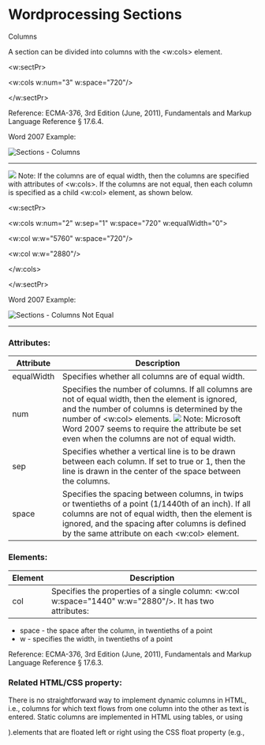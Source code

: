 # Wordprocessing Sections

Columns

A section can be divided into columns with the <w:cols> element.

<w:sectPr>

<w:cols w:num="3" w:space="720"/>

</w:sectPr>

Reference: ECMA-376, 3rd Edition (June, 2011), Fundamentals and Markup Language Reference § 17.6.4.

Word 2007 Example:

![Sections - Columns](images\wp-sectionCols-1.gif)

---

![](images/note.png) Note: If the columns are of equal width, then the columns are specified with attributes of <w:cols>. If the columns are not equal, then each column is specified as a child <w:col> element, as shown below.

<w:sectPr>

<w:cols w:num="2" w:sep="1" w:space="720" w:equalWidth="0">

<w:col w:w="5760" w:space="720"/>

<w:col w:w="2880"/>

</w:cols>

</w:sectPr>

Word 2007 Example:

![Sections - Columns Not Equal](images\wp-sectionCols-2.gif)

---

### Attributes:

| Attribute  | Description                                                                                                                                                                                                                                                                                                        |
| ---------- | ------------------------------------------------------------------------------------------------------------------------------------------------------------------------------------------------------------------------------------------------------------------------------------------------------------------ |
| equalWidth | Specifies whether all columns are of equal width.                                                                                                                                                                                                                                                                  |
| num        | Specifies the number of columns. If all columns are not of equal width, then the element is ignored, and the number of columns is determined by the number of <w:col> elements. ![](images/note.png) Note: Microsoft Word 2007 seems to require the attribute be set even when the columns are not of equal width. |
| sep        | Specifies whether a vertical line is to be drawn between each column. If set to true or 1, then the line is drawn in the center of the space between the columns.                                                                                                                                                  |
| space      | Specifies the spacing between columns, in twips or twentieths of a point (1/1440th of an inch). If all columns are not of equal width, then the element is ignored, and the spacing after columns is defined by the same attribute on each <w:col> element.                                                        |

### Elements:

| Element | Description                                                                                             |
| ------- | ------------------------------------------------------------------------------------------------------- |
| col     | Specifies the properties of a single column: <w:col w:space="1440" w:w="2880"/>. It has two attributes: |

- space \- the space after the column, in twentieths of a point
- w \- specifies the width, in twentieths of a point

Reference: ECMA-376, 3rd Edition (June, 2011), Fundamentals and Markup Language Reference § 17.6.3.

### Related HTML/CSS property:

There is no straightforward way to implement dynamic columns in HTML, i.e., columns for which text flows from one column into the other as text is entered. Static columns are implemented in HTML using tables, or using <div> elements that are floated left or right using the CSS float property (e.g., <div style="float:left;">).
